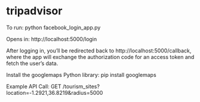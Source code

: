 # tripadvisor


To run:
python facebook_login_app.py


Opens in:
http://localhost:5000/login

After logging in, you’ll be redirected back to http://localhost:5000/callback, where the app will exchange the authorization code for an access token and fetch the user’s data.

Install the googlemaps Python library:
pip install googlemaps

Example API Call:
GET /tourism_sites?location=-1.2921,36.8219&radius=5000
